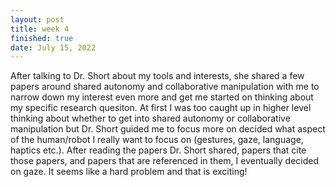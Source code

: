 ```yaml
---
layout: post
title: week 4
finished: true
date: July 15, 2022
---
```


After talking to Dr. Short about my tools and interests, she shared a few papers around shared autonomy and collaborative manipulation with me to narrow down my interest even more and get me started on thinking about my specific research quesiton. At first I was too caught up in higher level thinking about whether to get into shared autonomy or collaborative manipulation but Dr. Short guided me to focus more on decided what aspect of the human/robot I really want to focus on (gestures, gaze, language, haptics etc.). After reading the papers Dr. Short shared, papers that cite those papers, and papers that are referenced in them, I eventually decided on gaze. It seems like a hard problem and that is exciting!